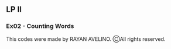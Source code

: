 ## LP II ##

### Ex02 - Counting Words ###

This codes were made by RAYAN AVELINO. ⒸAll rights reserved.